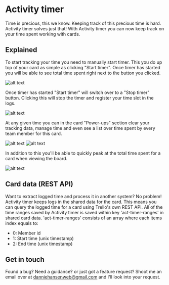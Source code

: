 # Activity timer
Time is precious, this we know. Keeping track of this precious time is hard. Activity timer solves just that! With Activity timer you can now keep track on your time spent working with cards.


## Explained

To start tracking your time you need to manually start timer. This you do up top of your card as simple as clicking "Start timer". Once timer has started you will be able to see total time spent right next to the button you clicked. 

![alt text](https://d3eyxhmqemauky.cloudfront.net/images/screenshot1.png "Start timer & time spent")

Once timer has started "Start timer" will switch over to a "Stop timer" button. Clicking this will stop the timer and register your time slot in the logs.

![alt text](https://d3eyxhmqemauky.cloudfront.net/images/screenshot2.png "Stop timer & time spent")

At any given time you can in the card "Power-ups" section clear your tracking data, manage time and even see a list over time spent by every team member for this card.

![alt text](https://d3eyxhmqemauky.cloudfront.net/images/screenshot3.png "Clear data, manage time and time spent")
![alt text](https://d3eyxhmqemauky.cloudfront.net/images/screenshot5.png "Manage time")


In addition to this you'll be able to quickly peak at the total time spent for a card when viewing the board.

![alt text](https://d3eyxhmqemauky.cloudfront.net/images/screenshot4.png "Time spent")

## Card data (REST API)

Want to extract logged time and process it in another system? No problem! Activity timer keeps logs in the shared data for the card. This means you can query the logged time for a card using Trello's own REST API. All of the time ranges saved by Activity timer is saved within key 'act-timer-ranges' in shared card data. 'act-timer-ranges' consists of an array where each items index equals to:

- 0: Member id
- 1: Start time (unix timestamp)
- 2: End time (unix timestamp)

## Get in touch

Found a bug? Need a guidance? or just got a feature request? Shoot me an email over at danniehansenweb@gmail.com and I'll look into your request. 